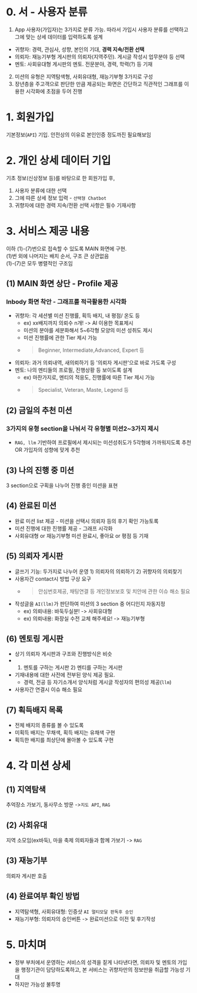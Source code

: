 # 0. 서 - 사용자 분류
1. App 사용자(가입자)는 3가지로 분류 가능. 따라서 가입시 사용자 분류를 선택하고 그에 맞는 상세 데이터를 입력하도록 설계

- 귀향자: 경력, 관심사, 성향, 본인의 기대, **경력 지속/전환 선택**
- 의뢰자: 재능기부형 게시판의 의뢰자(지역주민). 게시글 작성시 업무분야 등 선택
- 멘토: 사회유대형 게시판의 멘토. 전문분야, 경력, 학력(?) 등 기재

2. 미션의 유형은 지역탐색형, 사회유대형, 재능기부형 3가지로 구성
3. 장년층을 주고객으로 판단한 만큼 제공되는 화면은 간단하고 직관적인 그래프를 이용한 시각화에 초점을 두어 진행

# 1. 회원가입
기본정보(`API`) 기입. 안전상의 이유로 본인인증 정도까진 필요해보임

# 2. 개인 상세 데이터 기입
기초 정보(신상정보 등)를 바탕으로 한 회원가입 후,
1) 사용자 분류에 대한 선택
2) 그에 따른 상세 정보 입력 - `선택형 Chatbot`
3) 귀향자에 대한 경력 지속/전환 선택 사항은 필수 기재사항

# 3. 서비스 제공 내용
이하 (1)-(7)번으로 접속할 수 있도록 MAIN 화면에 구현.<br>
(1)번 외에 나머지는 배치 순서, 구조 큰 상관없음<br>
(1)-(7)은 모두 병렬적인 구조임<br>

## (1) MAIN 화면 상단 - Profile 제공

### Inbody 화면 착안 - 그래프를 적극활용한 시각화
- 귀향자: 각 세션별 미션 진행률, 획득 배지, 내 평점/ 온도 등
    - ex) xx배지까지 의뢰수 n개! -> AI 이용한 목표제시
    - 미션의 분야를 세분화해서 5~6각형 모양의 미션 성취도 제시 
    - 미션 진행률에 관한 Tier 제시 가능
    - > Beginner, Intermediate,Advanced, Expert 등
- 의뢰자: 과거 의뢰내역, 새의뢰하기 등 '의뢰자 게시판'으로 바로 가도록 구성
- 멘토: 나의 멘티들의 프로필, 진행상황 등 보이도록 설계
    - ex) 마찬가지로, 멘티의 적응도, 진행률에 따른 Tier 제시 가능
    - > Specialist, Veteran, Maste, Legend 등

## (2) 금일의 추천 미션
### 3가지의 유형 section을 나눠서 각 유형별 미션2~3가지 제시
- `RAG, llm` 기반하여 프로필에서 제시되는 미션성취도가 5각형에 가까워지도록 추천 OR 가입자의 성향에 맞게 추천

## (3) 나의 진행 중 미션
3 section으로 구획을 나누어 진행 중인 미션을 표현

## (4) 완료된 미션
- 완료 미션 list 제공 - 미션을 선택시 의뢰자 등의 후기 확인 가능토록
- 미션 진행에 대한 진행률 제공 - 그래프 시각화
- 사회유대형 or 재능기부형 미션 완료시, 좋아요 or 평점 등 기재

## (5) 의뢰자 게시판
- 글쓰기 기능: 두가지로 나누어 운영 1) 의뢰자의 의뢰하기 2) 귀향자의 의뢰찾기
- 사용자간 contact시 방법 구상 요구
    - > 안심번호제공, 채팅연결 등 개인정보보호 및 치안에 관한 이슈 해소 필요
- 작성글을 `AI(llm)`가 판단하여 미션의 3 section 중 어디인지 자동지정
    - ex) 의뢰내용: 바둑두실분! -> 사회유대형
    - ex) 의뢰내용: 화장실 수전 교체 해주세요! -> 재능기부형

## (6) 멘토링 게시판
- 상기 의뢰자 게시판과 구조와 진행방식은 비슷
- 1) 멘토를 구하는 게시판 2) 멘티를 구하는 게시판
- 기재내용에 대한 사전에 전부된 양식 제공 필요.
    - 경력, 전공 등 자기소개서 양식처럼 게시글 작성자의 편의성 제공(`llm`)
- 사용자간 연결시 이슈 해소 필요

## (7) 획득배지 목록
- 전체 배지의 종류를 볼 수 있도록
- 미획득 배지는 무채색, 획득 배지는 유채색 구현
- 획득한 배지를 최상단에 몰아볼 수 있도록 구현

# 4. 각 미션 상세

## (1) 지역탐색
추억장소 가보기, 동사무소 방문 ->`지도 API`, `RAG`
## (2) 사회유대
지역 소모임(ex바둑), 마을 축제 의뢰자들과 함께 가보기 -> `RAG`
## (3) 재능기부
의뢰자 게시판 호출
## (4) 완료여부 확인 방법
- 지역탐색형, 사회유대형: 인증샷 `AI 멀티모달 판독후 승인`
- 재능기부형: 의뢰자의 승인버튼 -> 완료미션으로 이전 및 후기작성

# 5. 마치며
- 정부 부처에서 운영하는 서비스의 성격을 짙게 나타낸다면, 의뢰자 및 멘토의 가입을 행정기관이 담당하도록하고, 본 서비스는 귀향자만의 정보만을 취급할 가능성 기대
- 하지만 가능성 불투명
